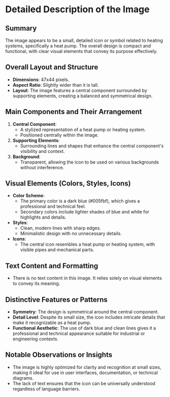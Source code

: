 # Detailed Description of the Image

## Summary
The image appears to be a small, detailed icon or symbol related to heating systems, specifically a heat pump. The overall design is compact and functional, with clear visual elements that convey its purpose effectively.

## Overall Layout and Structure
- **Dimensions**: 47x44 pixels.
- **Aspect Ratio**: Slightly wider than it is tall.
- **Layout**: The image features a central component surrounded by supporting elements, creating a balanced and symmetrical design.

## Main Components and Their Arrangement
1. **Central Component**:
   - A stylized representation of a heat pump or heating system.
   - Positioned centrally within the image.
2. **Supporting Elements**:
   - Surrounding lines and shapes that enhance the central component's visibility and context.
3. **Background**:
   - Transparent, allowing the icon to be used on various backgrounds without interference.

## Visual Elements (Colors, Styles, Icons)
- **Color Scheme**:
  - The primary color is a dark blue (#005fbf), which gives a professional and technical feel.
  - Secondary colors include lighter shades of blue and white for highlights and details.
- **Styles**:
  - Clean, modern lines with sharp edges.
  - Minimalistic design with no unnecessary details.
- **Icons**:
  - The central icon resembles a heat pump or heating system, with visible pipes and mechanical parts.

## Text Content and Formatting
- There is no text content in this image. It relies solely on visual elements to convey its meaning.

## Distinctive Features or Patterns
- **Symmetry**: The design is symmetrical around the central component.
- **Detail Level**: Despite its small size, the icon includes intricate details that make it recognizable as a heat pump.
- **Functional Aesthetic**: The use of dark blue and clean lines gives it a professional and technical appearance suitable for industrial or engineering contexts.

## Notable Observations or Insights
- The image is highly optimized for clarity and recognition at small sizes, making it ideal for use in user interfaces, documentation, or technical diagrams.
- The lack of text ensures that the icon can be universally understood regardless of language barriers.